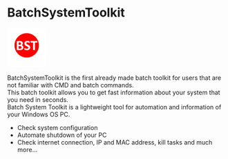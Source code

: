 # BatchSystemToolkit

![icon](icon.png)

BatchSystemToolkit is the first already made batch toolkit for users that are not familiar with CMD and batch commands.  
This batch toolkit allows you to get fast information about your system that you need in seconds.  
Batch System Toolkit is a lightweight tool for automation and information of your Windows OS PC.  

- Check system configuration  
- Automate shutdown of your PC  
- Check internet connection, IP and MAC address, kill tasks and much more...  


